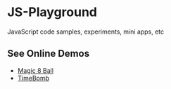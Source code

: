 # JS-Playground

JavaScript code samples, experiments, mini apps, etc

## See Online Demos

- [Magic 8 Ball](https://abeerration.github.io/JS-Playground/demos/Magic-8-Ball)
- [TimeBomb](https://abeerration.github.io/JS-Playground/demos/TimeBomb)

